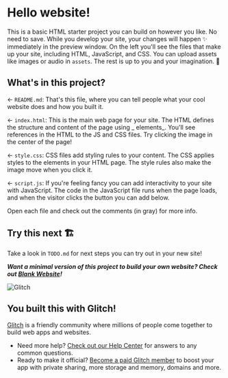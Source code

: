 # Hello website!

This is a basic HTML starter project you can build on however you like. No need to save. While you develop your site,
your changes will happen ✨ immediately in the preview window. On the left you'll see the files that make up your site,
including HTML, JavaScript, and CSS. You can upload assets like images or audio in `assets`. The rest is up to you and
your imagination. 🦄

## What's in this project?

← `README.md`: That's this file, where you can tell people what your cool website does and how you built it.

← `index.html`: This is the main web page for your site. The HTML defines the structure and content of the page using _
elements_. You'll see references in the HTML to the JS and CSS files. Try clicking the image in the center of the page!

← `style.css`: CSS files add styling rules to your content. The CSS applies styles to the elements in your HTML page.
The style rules also make the image move when you click it.

← `script.js`: If you're feeling fancy you can add interactivity to your site with JavaScript. The code in the
JavaScript file runs when the page loads, and when the visitor clicks the button you can add below.

Open each file and check out the comments (in gray) for more info.

## Try this next 🏗️

Take a look in `TODO.md` for next steps you can try out in your new site!

___Want a minimal version of this project to build your own website? Check
out [Blank Website](https://glitch.com/edit/#!/remix/glitch-blank-website)!___

![Glitch](https://cdn.glitch.com/a9975ea6-8949-4bab-addb-8a95021dc2da%2FLogo_Color.svg?v=1602781328576)

## You built this with Glitch!

[Glitch](https://glitch.com) is a friendly community where millions of people come together to build web apps and
websites.

- Need more help? [Check out our Help Center](https://help.glitch.com/) for answers to any common questions.
- Ready to make it official? [Become a paid Glitch member](https://glitch.com/pricing) to boost your app with private
  sharing, more storage and memory, domains and more.
